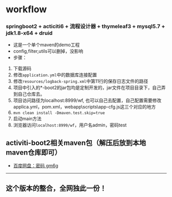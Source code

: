 # workflow
### springboot2 + acticiti6 + 流程设计器 + thymeleaf3 + mysql5.7 + jdk1.8-x64 + druid
- 这是一个单个maven的demo工程
- config,filter,utils可以删掉，没影响
- 步骤：
1. 下载源码
2. 修改```application.yml```中的数据库连接配置
3. 修改```resources/logback-spring.xml```中第11行的保存日志文件的路径
4. 项目中引入的*-boot2的jar包均是定制开发的，jar文件在项目目录下，自己弄到自己仓库去。
5. 项目访问路径为localhost:8999/wf, 也可以自己去配置，自己配置需要修改applica.yml，pom.xml，webapp\scripts\app-cfg.js这三个对应的地方
6. ```mvn clean install -Dmaven.test.skip=true```
7. 启动main方法
8. 浏览器访问```localhost:8999/wf```，用户名admin，密码test

## activiti-boot2相关maven包（解压后放到本地maven仓库即可）
- [百度网盘：密码 gm6g](https://pan.baidu.com/s/1jthmOhiuTPQiZFf7V8m5Zg)


----------
## 这个版本的整合，全网独此一份！

